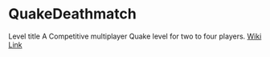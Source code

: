 # QuakeDeathmatch
Level title 
A Competitive multiplayer Quake level for two to four players.
[Wiki Link](https://github.com/mmenke42/QuakeDeathmatch/wiki)
